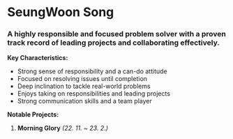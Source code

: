 # SeungWoon Song

### A highly responsible and focused problem solver with a proven track record of leading projects and collaborating effectively.

**Key Characteristics:**
- Strong sense of responsibility and a can-do attitude
- Focused on resolving issues until completion
- Deep inclination to tackle real-world problems
- Enjoys taking on responsibilities and leading projects
- Strong communication skills and a team player

**Notable Projects:**

1. **Morning Glory** _(22. 11. ~ 23. 2.)_

